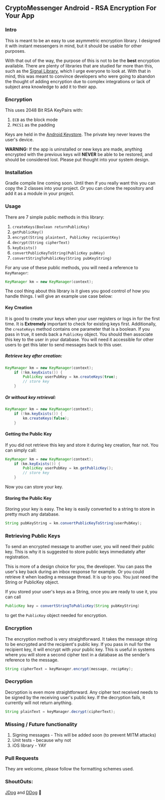 ## CryptoMessenger Android - RSA Encryption For Your App

### Intro

This is meant to be an easy to use asymmetric encryption library. I designed it with instant messengers in mind, but it should be usable for other purposes. 

With that out of the way, the purpose of this is not to be the **best** encryption available. There are plenty of libraries that are studied far more than this, such as the [Signal Library](https://github.com/signalapp/libsignal-service-java), which I urge everyone to look at. With that in mind, this was meant to convince developers who were going to abandon the thought of adding encryption due to complex integrations or lack of subject area knowledge to add it to their app. 

### Encryption

This uses 2048 Bit RSA KeyPairs with:

1. `ECB` as the block mode
2. `PKCS1` as the padding

Keys are held in the [Android Keystore](https://developer.android.com/training/articles/keystore.html). The private key never leaves the user's device.

**WARNING:** If the app is uninstalled or new keys are made, anything encrypted with the previous keys will **NEVER** be able to be restored, and should be considered lost. Please put thought into your system design.

### Installation

Gradle compile line coming soon. Until then if you really want this you can copy the 2 classes into your project. *Or* you can clone the repository and add it as a module in your project.

### Usage

There are 7 simple public methods in this library:

1. `createKeys(Boolean returnPublicKey)`
2. `getPublicKey()`
3. `encrypt(String plaintext, PublicKey recipientKey)`
4. `decrypt(String cipherText)`
5. `keyExists()`
6. `convertPublicKeyToString(PublicKey pubKey)`
7. `convertStringToPublicKey(String pubKeyString)`

For any use of these public methods, you will need a reference to `KeyManager`:

```java
KeyManager km = new KeyManager(context);
```

The cool thing about this library is it gives you good control of how you handle things. I will give an example use case below:

#### Key Creation

It is good to create your keys when your user registers or logs in for the first time. It is **Extremely** important to check for existing keys first. Additionally, the `createKeys` method contains one parameter that is a boolean. If you pass in true, it sends back a `PublicKey` object. You should then associate this key to the user in your database. You will need it accessible for other users to get this later to send messages back to this user. 

##### Retrieve key after creation:

```java
KeyManager km = new KeyManager(context);
	if (!km.keyExists()) {
		PublicKey userPubKey = km.createKeys(true);
		// store key
	}
```
##### Or without key retrieval:

```java
KeyManager km = new KeyManager(context);
	if (!km.keyExists()) {
		km.createKeys(false);
	}
```

#### Getting the Public Key

If you did not retrieve this key and store it during key creation, fear not. You can simply call:

```java
KeyManager km = new KeyManager(context);
	if (km.keyExists()) {
		PublicKey userPubKey = km.getPublicKey();
		// store key
	}
```
Now you can store your key.

#### Storing the Public Key

Storing your key is easy. The key is easily converted to a string to store in pretty much any database.

```java
String pubKeyString = km.convertPublicKeyToString(userPubKey);
```
### Retrieving Public Keys

To send an encrypted message to another user, you will need their public key. This is why it is suggested to store public keys immediately after registration.

This is more of a design choice for you, the developer. You can pass the user's key back during an inbox response for example. Or you could retrieve it when loading a message thread. It is up to you. You just need the String or PublicKey object. 

If you stored your user's keys as a String, once you are ready to use it, you can call

```java
PublicKey key = convertStringToPublicKey(String pubKeyString)
```
to get the `PublicKey` object needed for encryption.

### Encryption

The encryption method is very straightforward. It takes the message string to be encrypted and the recipient's public key. If you pass in null for the recipient key, it will encrypt with *your* public key. This is useful in systems where you will store a second cipher text in a database as the sender's reference to the message.

```java
String cipherText = keyManager.encrypt(message, recipKey);
```

### Decryption

Decryption is even more straightforward. Any cipher text received needs to be signed by the receiving user's public key. If the decryption fails, it currently will not return anything. 

```java
String plainText = keyManager.decrypt(cipherText);
```

### Missing / Future functionality

1. Signing messages - This will be added soon (to prevent MITM attacks)
2. Unit tests - because why not
3. iOS library - YAY

### Pull Requests

They are welcome, please follow the formatting schemes used.

### ShoutOuts:

[JDog](https://github.com/JRG11G) and
[DDog](https://github.com/danalombardi) :rocket: